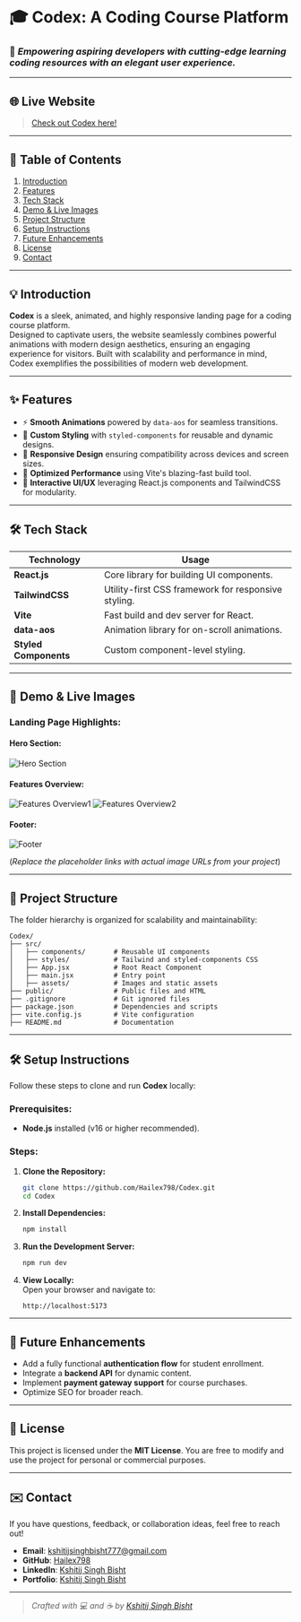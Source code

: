 # 🎓 **Codex: A Coding Course Platform**  

### 🌟 *Empowering aspiring developers with cutting-edge learning coding resources with an elegant user experience.*  

---

## 🌐 **Live Website**  
> [Check out Codex here!](https://cod-ex.netlify.app/)  

---

## 📖 **Table of Contents**  
1. [Introduction](#introduction)  
2. [Features](#features)  
3. [Tech Stack](#tech-stack)
4. [Demo & Live Images](#demo--live-images)  
5. [Project Structure](#project-structure)  
6. [Setup Instructions](#setup-instructions)  
7. [Future Enhancements](#future-enhancements)  
8. [License](#license)  
9. [Contact](#contact)  

---

## 💡 **Introduction**  

**Codex** is a sleek, animated, and highly responsive landing page for a coding course platform.  
Designed to captivate users, the website seamlessly combines powerful animations with modern design aesthetics, ensuring an engaging experience for visitors. Built with scalability and performance in mind, Codex exemplifies the possibilities of modern web development.

---

## ✨ **Features**  
- ⚡ **Smooth Animations** powered by `data-aos` for seamless transitions.  
- 🎨 **Custom Styling** with `styled-components` for reusable and dynamic designs.  
- 📱 **Responsive Design** ensuring compatibility across devices and screen sizes.  
- 🚀 **Optimized Performance** using Vite's blazing-fast build tool.  
- 🌌 **Interactive UI/UX** leveraging React.js components and TailwindCSS for modularity.  

---

## 🛠️ **Tech Stack**  

| **Technology**      | **Usage**                                           |  
|----------------------|-----------------------------------------------------|  
| **React.js**         | Core library for building UI components.           |  
| **TailwindCSS**      | Utility-first CSS framework for responsive styling. |  
| **Vite**             | Fast build and dev server for React.               |  
| **data-aos**         | Animation library for on-scroll animations.        |  
| **Styled Components**| Custom component-level styling.                    |  

---

## 📸 **Demo & Live Images**  

### Landing Page Highlights:  
#### Hero Section:  
![Hero Section](./src/assets/samples/s4.png)

#### Features Overview:  
![Features Overview1](./src/assets/samples/s3.png)
![Features Overview2](./src/assets/samples/s2.png)

#### Footer:  
![Footer](./src/assets/samples/s1.png)

(*Replace the placeholder links with actual image URLs from your project*)  

---

## 📁 **Project Structure**  

The folder hierarchy is organized for scalability and maintainability:  

```plaintext
Codex/
├── src/
│   ├── components/       # Reusable UI components  
│   ├── styles/           # Tailwind and styled-components CSS  
│   ├── App.jsx           # Root React Component  
│   ├── main.jsx          # Entry point  
│   ├── assets/           # Images and static assets  
├── public/               # Public files and HTML  
├── .gitignore            # Git ignored files  
├── package.json          # Dependencies and scripts  
├── vite.config.js        # Vite configuration  
├── README.md             # Documentation  
```

---

## 🛠️ **Setup Instructions**  

Follow these steps to clone and run **Codex** locally:  

### Prerequisites:  
- **Node.js** installed (v16 or higher recommended).  

### Steps:  

1. **Clone the Repository:**  
   ```bash  
   git clone https://github.com/Hailex798/Codex.git  
   cd Codex  
   ```  

2. **Install Dependencies:**  
   ```bash  
   npm install  
   ```  

3. **Run the Development Server:**  
   ```bash  
   npm run dev  
   ```  

4. **View Locally:**  
   Open your browser and navigate to:  
   ```
   http://localhost:5173  
   ```  

---

## 🚀 **Future Enhancements**  

- Add a fully functional **authentication flow** for student enrollment.  
- Integrate a **backend API** for dynamic content.  
- Implement **payment gateway support** for course purchases.  
- Optimize SEO for broader reach.  

---

## 📜 **License**  

This project is licensed under the **MIT License**. You are free to modify and use the project for personal or commercial purposes.  

---

## ✉️ **Contact**  

If you have questions, feedback, or collaboration ideas, feel free to reach out!  

- **Email**: [kshitijsinghbisht777@gmail.com](mailto:kshitijsinghbisht777@gmail.com)
- **GitHub**: [Hailex798](https://github.com/hailex798)
- **LinkedIn**: [Kshitij Singh Bisht](https://linkedin.com/in/kshitijsinghbisht)
- **Portfolio**: [Kshitij Singh Bisht](https://kshitijsinghbisht.netlify.app)

---

> *Crafted with 💻 and ☕ by [Kshitij Singh Bisht](https://kshitijsinghbisht.netlify.app)*  

